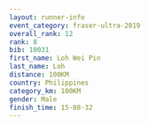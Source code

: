 ```yaml
---
layout: runner-info 
event_category: fraser-ultra-2019 
overall_rank: 12
rank: 8
bib: 10031
first_name: Loh Wei Pin
last_name: Loh
distance: 100KM
country: Philippines
category_km: 100KM
gender: Male
finish_time: 15-08-32
---
```

